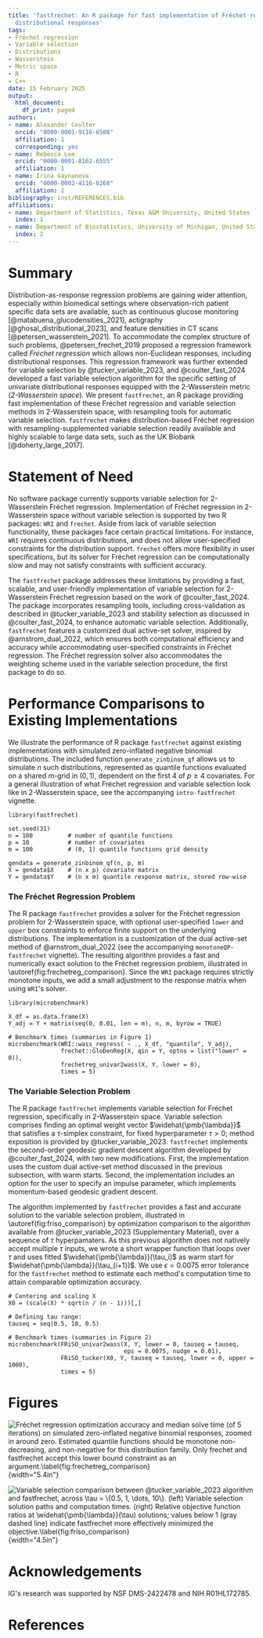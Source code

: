 ```yaml
---
title: 'fastfrechet: An R package for fast implementation of Fréchet regression with
  distributional responses'
tags:
- Fréchet regression
- Variable selection
- Distributions
- Wasserstein
- Metric space
- R
- C++
date: 15 February 2025
output:
  html_document:
    df_print: paged
authors:
- name: Alexander Coulter
  orcid: "0009-0001-9116-6588"
  affiliation: 1
  corresponding: yes
- name: Rebecca Lee
  orcid: "0000-0001-8162-6555"
  affiliation: 1
- name: Irina Gaynanova
  orcid: "0000-0002-4116-0268"
  affiliation: 2
bibliography: inst/REFERENCES.bib
affiliations:
- name: Department of Statistics, Texas A&M University, United States
  index: 1
- name: Department of Biostatistics, University of Michigan, United States
  index: 2
---
```


# Summary

Distribution-as-response regression problems are gaining wider attention,
especially within biomedical settings where observation-rich patient specific
data sets are available, such as continuous glucose monitoring
[@matabuena_glucodensities_2021], actigraphy [@ghosal_distributional_2023], and
feature densities in CT scans [@petersen_wasserstein_2021].
To accommodate the complex structure of such problems, @petersen_frechet_2019
proposed a regression framework called *Fréchet regression* which allows
non-Euclidean responses, including distributional responses. This regression framework was further extended for
variable selection by @tucker_variable_2023, and @coulter_fast_2024 developed a
fast variable selection algorithm for the specific setting of univariate
distributional responses equipped with the 2-Wasserstein metric
(*2-Wasserstein space*). We present `fastfrechet`, an R package providing fast
implementation of these Fréchet regression and variable selection methods in
2-Wasserstein space, with resampling tools for automatic variable selection.
`fastfrechet` makes distribution-based Fréchet regression with
resampling-supplemented variable selection readily available and highly scalable
to large data sets, such as the UK Biobank [@doherty_large_2017].

<!--Distribution-as-response regression problems are gaining wider attention,
especially within biomedical settings where observation-rich patient specific
data sets are available, such as continuous glucose monitoring
[@matabuena_glucodensities_2021], actigraphy [@ghosal_distributional_2023], and
feature densities in CT scans [@petersen_wasserstein_2021].
To accommodate the complex structure of such problems, @petersen_frechet_2019
proposed an extension of regression with Euclidean covariates, for responses
within a general metric space, so-called *Fréchet regression*. This regression
framework was further extended for variable selection by @tucker_variable_2023,
and @coulter_fast_2024 developed a fast variable selection algorithm for the
specific setting of univariate distribution responses equipped with the
2-Wasserstein metric (*2-Wasserstein space*). We present `fastfrechet`, an R
package providing fast implementation of these Fréchet regression and variable
selection methods in 2-Wasserstein space, with resampling tools for automatic
variable selection. `fastfrechet` makes 2-Wasserstein Fréchet regression with
resampling-supplemented variable selection readily available and highly scalable
to large data sets, such as the UK Biobank [@doherty_large_2017].-->

# Statement of Need

No software package currently supports variable selection for 2-Wasserstein
Fréchet regression. Implementation of Fréchet regression in 2-Wasserstein space
without variable selection is supported by two R packages: `WRI` and `frechet`.
Aside from lack of variable selection functionality, these packages face certain
practical limitations. For instance, `WRI` requires continuous distributions,
and does not allow user-specified constraints for the distribution support.
`frechet` offers more flexibility in user specifications, but its solver for
Fréchet regression can be computationally slow and may not satisfy constraints
with sufficient accuracy.

<!--No software package currently supports variable selection for 2-Wasserstein
Fréchet regression. Implementation of Fréchet regression in 2-Wasserstein space without variable selection is supported by two R packages: `WRI` and `frechet`.  Aside from lack of variable selection functionality, these packages face certain practical limitations. For instance, `WRI` requires strictly increasing quantile function inputs and does not allow user-specified constraints for the distribution support. `frechet` offers more flexibility in user specifications but its solver for Fréchet regression can be computationally slow and may not satisfy constraints with sufficient accuracy.-->

The `fastfrechet` package addresses these limitations by providing a fast, scalable, and user-friendly implementation of variable selection for 2-Wasserstein Fréchet regression based on the work of @coulter_fast_2024. The package incorporates resampling tools, including cross-validation as described in @tucker_variable_2023 and stability selection as discussed in @coulter_fast_2024, to enhance automatic variable selection. Additionally, `fastfrechet` features a customized dual active-set solver, inspired by @arnstrom_dual_2022, which ensures both computational efficiency and accuracy while accommodating user-specified constraints in Fréchet regression. The Fréchet regression solver also accommodates the weighting scheme used in the variable selection procedure, the first package to do so.

<!--The `fastfrechet` package addresses these limitations by providing a fast, scalable, and user-friendly implementation of variable selection for 2-Wasserstein Fréchet regression based on the work of @coulter_fast_2024, including the general setting without variable selection as a special case. The package incorporates resampling tools, including cross-validation as described in @tucker_variable_2023 and stability selection as discussed in @coulter_fast_2024, to enhance automatic variable selection. Additionally, `fastfrechet` features a customized dual active-set solver, inspired by @arnstrom_dual_2022, which ensures both computational efficiency and accuracy while accommodating user-specified constraints.-->

<!--The resulting algorithm is  ....[say something about how fast it is so we can apply it now to huge datasets]-->

<!--No software package currently supports variable selection for 2-Wasserstein
Fréchet regression, and until @coulter_fast_2024, existing algorithms are too
slow for practical use. To our knowledge, two packages implement Fréchet
regression in 2-Wasserstein space: the R package `WRI`, and the R package
`frechet`. However, these packages are computationally inefficient and limited
in scope. For example, `WRI` does not permit user-specified box constraints
for distribution support, and requires strictly increasing quantile function
inputs. `frechet` allows more flexible user specifications, but its Fréchet
regression solver is slow and does not satisfy constraints to satisfactory
accuracy.

`fastfrechet` bridges these gaps by providing a fast and scalable package-ready
implementation of variable selection for 2-Wasserstein Fréchet regression. It
includes resampling tools—cross-validation as discussed in
@tucker_variable_2023, and stability selection as discussed in
@coulter_fast_2024—to supplement automatic variable selection. `fastfrechet`
also implements a customized dual active-set solver based on @arnstrom_dual_2022
to solve the Fréchet regression problem, which overcomes computational and user
specification limitations in existing packages.-->

# Performance Comparisons to Existing Implementations

We illustrate the performance of R package `fastfrechet` against existing
implementations with simulated zero-inflated negative binomial distributions.
The included function `generate_zinbinom_qf` allows us to simulate $n$ such
distributions, represented as quantile functions evaluated on a shared $m$-grid
in $(0, 1)$, dependent on the first 4 of $p \geq 4$ covariates. For a general
illustration of what Fréchet regression and variable selection look like in
2-Wasserstein space, see the accompanying `intro-fastfrechet` vignette.
```
library(fastfrechet)

set.seed(31)
n = 100          # number of quantile functions
p = 10           # number of covariates
m = 100          # (0, 1) quantile functions grid density 

gendata = generate_zinbinom_qf(n, p, m)
X = gendata$X    # (n x p) covariate matrix
Y = gendata$Y    # (n x m) quantile response matrix, stored row-wise
```

### The Fréchet Regression Problem

The R package `fastfrechet` provides a solver for the Fréchet regression problem
for 2-Wasserstein space, with optional user-specified  `lower` and `upper` box
constraints to enforce finite support on the underlying distributions. The
implementation is a customization of the dual active-set method of
@arnstrom_dual_2022 (see the accompanying `monotoneQP-fastfrechet` vignette).
The resulting algorithm provides a fast and numerically exact solution to the
Fréchet regression problem, illustrated in \autoref{fig:frechetreg_comparison}.
Since the `WRI` package requires strictly monotone inputs, we add a small
adjustment to the response matrix when using `WRI`'s solver.
```
library(microbenchmark)

X_df = as.data.frame(X)
Y_adj = Y + matrix(seq(0, 0.01, len = m), n, m, byrow = TRUE)

# Benchmark times (summaries in Figure 1)
microbenchmark(WRI::wass_regress( ~ ., X_df, "quantile", Y_adj),
               frechet::GloDenReg(X, qin = Y, optns = list("lower" = 0)),
               frechetreg_univar2wass(X, Y, lower = 0),
               times = 5)
```

### The Variable Selection Problem

The R package `fastfrechet` implements variable selection for Fréchet regression, specifically in 2-Wasserstein space. Variable selection comprises finding an optimal weight vector $\widehat{\pmb{\lambda}}$ that satisfies a $\tau$-simplex constraint, for fixed hyperparameter $\tau > 0$; method exposition is provided by @tucker_variable_2023. `fastfrechet` implements the second-order geodesic gradient descent algorithm developed by
@coulter_fast_2024, with two new modifications. First, the implementation uses
the custom dual active-set method discussed in the previous subsection, with
warm starts. Second, the implementation includes an option for the user to
specify an impulse parameter, which implements momentum-based geodesic gradient
descent.

The algorithm implemented by `fastfrechet` provides a fast and accurate solution
to the variable selection problem, illustrated in \autoref{fig:friso_comparison}
by optimization comparison to the algorithm available from @tucker_variable_2023 (Supplementary Material), over a sequence of $\tau$ hyperpamaters. As this previous algorithm does not natively accept multiple $\tau$ inputs, we wrote a short wrapper function
that loops over $\tau$ and uses fitted $\widehat{\pmb{\lambda}}(\tau_i)$ as warm start for
$\widehat{\pmb{\lambda}}(\tau_{i+1})$. We use $\epsilon = 0.0075$ error tolerance for the
`fastfrechet` method to estimate each method's computation time to attain
comparable optimization accuracy.
```
# Centering and scaling X
X0 = (scale(X) * sqrt(n / (n - 1)))[,]

# Defining tau range:
tauseq = seq(0.5, 10, 0.5)

# Benchmark times (summaries in Figure 2)
microbenchmark(FRiSO_univar2wass(X, Y, lower = 0, tauseq = tauseq,
                                 eps = 0.0075, nudge = 0.01),
               FRiSO_tucker(X0, Y, tauseq = tauseq, lower = 0, upper = 1000),
               times = 5)
```

# Figures

![Fréchet regression optimization accuracy and median solve time
(of 5 iterations) on simulated zero-inflated negative binomial responses, zoomed
in around zero. Estimated quantile functions should be monotone non-decreasing,
and non-negative for this distribution family. Only `frechet` and `fastfrechet`
accept this lower bound constraint as an argument.\label{fig:frechetreg_comparison}](figures/frechetreg_comparison.png){width="5.4in"}

![Variable selection comparison between @tucker_variable_2023 algorithm and
`fastfrechet`, across $\tau = \{0.5, 1, \dots, 10\}$. (*left*) Variable
selection solution paths and computation times. (*right*) Relative objective
function ratios at $\widehat{\pmb{\lambda}}(\tau)$ solutions; values below 1
(gray dashed line) indicate `fastfrechet` more effectively minimized the
objective.\label{fig:friso_comparison}](figures/friso_comparison.png){width="4.5in"}


# Acknowledgements
IG's research was supported by NSF DMS-2422478 and NIH R01HL172785.

# References